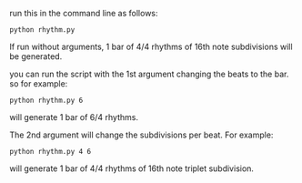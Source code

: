 run this in the command line as follows:

```python rhythm.py```

If run without arguments, 1 bar of 4/4 rhythms of 16th note subdivisions will be generated.

you can run the script with the 1st argument changing the beats to the bar. so for example:

```python rhythm.py 6```

will generate 1 bar of 6/4 rhythms.

The 2nd argument will change the subdivisions per beat. For example:

```python rhythm.py 4 6```

will generate 1 bar of 4/4 rhythms of 16th note triplet subdivision.
